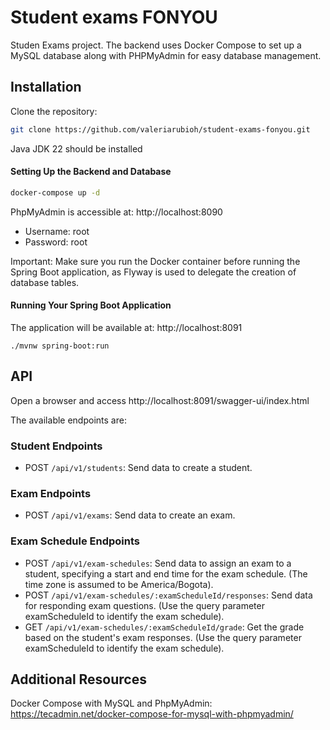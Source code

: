 
# Student exams FONYOU

Studen Exams project. The backend uses Docker Compose to set up a MySQL database along with PHPMyAdmin for easy database management.

## Installation

Clone the repository:

```bash
git clone https://github.com/valeriarubioh/student-exams-fonyou.git
```
Java JDK 22 should be installed

#### Setting Up the Backend and Database

```bash
docker-compose up -d
```
PhpMyAdmin is accessible at:
http://localhost:8090

* Username: root
* Password: root

Important: Make sure you run the Docker container before running the Spring Boot application, as Flyway is used to delegate the creation of database tables.

#### Running Your Spring Boot Application

The application will be available at: http://localhost:8091
```
./mvnw spring-boot:run
```
## API
Open a browser and access http://localhost:8091/swagger-ui/index.html

The available endpoints are:
### Student Endpoints
- POST `/api/v1/students`: Send data to create a student.
### Exam Endpoints
- POST `/api/v1/exams`: Send data to create an exam.
### Exam Schedule Endpoints
- POST `/api/v1/exam-schedules`: Send data to assign an exam to a student, specifying a start and end time for the exam schedule. (The time zone is assumed to be America/Bogota).
- POST `/api/v1/exam-schedules/:examScheduleId/responses`: Send data for responding exam questions. (Use the query parameter examScheduleId to identify the exam schedule).
- GET `/api/v1/exam-schedules/:examScheduleId/grade`: Get the grade based on the student's exam responses. (Use the query parameter examScheduleId to identify the exam schedule).

## Additional Resources

Docker Compose with MySQL and PhpMyAdmin: https://tecadmin.net/docker-compose-for-mysql-with-phpmyadmin/
